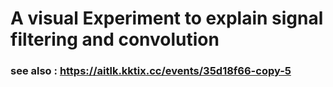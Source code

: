 # A visual Experiment to explain signal filtering and convolution

### see also  : https://aitlk.kktix.cc/events/35d18f66-copy-5
